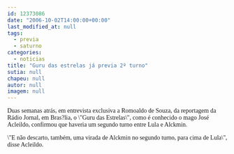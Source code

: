 ```yaml
---
id: 12373086
date: "2006-10-02T14:00:00+00:00"
last_modified_at: null
tags:
  - previa
  - saturno
categories:
  - noticias
title: "Guru das estrelas já previa 2º turno"
sutia: null
chapeu: null
autor: null
imagem: null
---
```

<p><P><FONT face=\"Times New Roman\"><FONT face=Verdana>Duas semanas atrás, em entrevista exclusiva a Romoaldo de Souza, da reportagem da Rádio Jornal, em Bras?lia, o \"Guru das Estrelas\", como é conhecido o mago José Acleildo, confirmou que haveria um segundo turno entre Lula e Alckmin. </FONT></P></p>
<p><P><FONT face=Verdana>\"E não descarto, também, uma virada de Alckmin no segundo turno, para cima de Lula\", disse Acleildo.</FONT> </P></FONT> </p>
